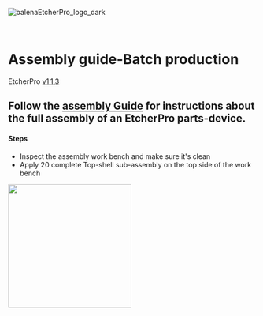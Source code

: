 ![balenaEtcherPro_logo_dark](https://user-images.githubusercontent.com/15323961/89873050-c3451400-dbb1-11ea-8330-3029ea6f75f8.png)

<br>

# Assembly guide-Batch production
EtcherPro [v1.1.3](https://github.com/balena-io-hardware/etcherPro/tree/v1.1.3)

## Follow the [assembly Guide](C:\Users\lambr\Documents\GitHub\etcherPro-assemblyGuide) for instructions about the full assembly of an EtcherPro parts-device.

#### Steps

- Inspect the assembly work bench and make sure it's clean
- Apply 20 complete Top-shell sub-assembly on the top side of the work bench

<img src="./etcherPro-assemblyGuide/output/Batch-production-photos/Top-shells-step.jpg" width="250">
